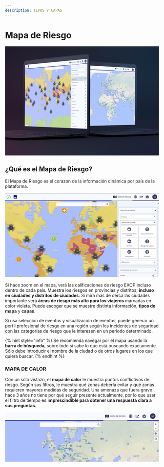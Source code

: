 ```yaml
---
description: TIPOS Y CAPAS
---
```


# Mapa de Riesgo

![](../.gitbook/assets/riskmap.JPG)

## ¿Qué es el Mapa de Riesgo?

El Mapa de Riesgo es el corazón de la información dinámica por país de la plataforma.

![](../.gitbook/assets/rm_img01%20%282%29.jpg)

Si hace zoom en el mapa, verá las calificaciones de riesgo EXOP incluso dentro de cada país. Muestra los riesgos en provincias y distritos, **incluso en ciudades y distritos de ciudades**. Si mira más de cerca las ciudades importante verá **áreas de riesgo más alto para los viajeros** marcadas en color violeta. Puede escoger que se muestre distinta información, **tipos de mapa** y **capas**.

Si usa selección de eventos y visualización de eventos, puede generar un perfil profesional de riesgo en una región según los incidentes de seguridad con las categorías de riesgo que le interesen en un periodo determinado.

{% hint style="info" %}
Se recomienda navegar por el mapa usando la **barra de búsqueda**, sobre todo si sabe lo que está buscando exactamente. Sólo debe introducir el nombre de la ciudad o de otros lugares en los que quiera buscar.
{% endhint %}

### MAPA DE CALOR

Con un sólo vistazo, el **mapa de calor** le muestra puntos conflictivos de riesgo. Según sus filtros, le muestra qué zonas debería evitar y qué zonas requieren mayores medidas de seguridad. Una amenaza que fuera grave hace 3 años no tiene por qué seguir presente actualmente, por lo que usar el filtro de tiempo es **imprescindible para obtener una respuesta clara a sus preguntas.**

![](../.gitbook/assets/risk-map-3%20%282%29.JPG)

